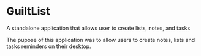 # GuiltList
A standalone application that allows user to create lists, notes, and tasks

The pupose of this application was to allow users to create notes, lists and tasks reminders on their desktop.
